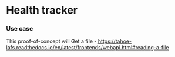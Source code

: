 # Health tracker


### Use case  
This proof-of-concept will
Get a file
    - https://tahoe-lafs.readthedocs.io/en/latest/frontends/webapi.html#reading-a-file

